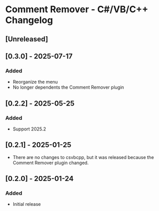 <!-- Keep a Changelog guide -> https://keepachangelog.com -->

# Comment Remover - C#/VB/C++ Changelog

## [Unreleased]

## [0.3.0] - 2025-07-17
### Added
- Reorganize the menu
- No longer dependents the Comment Remover plugin

## [0.2.2] - 2025-05-25
### Added
- Support 2025.2

## [0.2.1] - 2025-01-25
- There are no changes to csvbcpp, but it was released because the Comment Remover plugin changed.

## [0.2.0] - 2025-01-24
### Added
- Initial release
